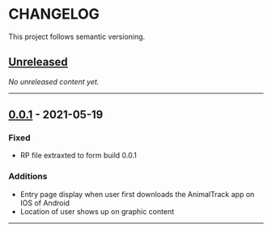 # CHANGELOG

This project follows semantic versioning.

## [Unreleased]

*No unreleased content yet.*

---

## [0.0.1] - 2021-05-19

### Fixed

- RP file extraxted to form build 0.0.1


### Additions

- Entry page display when user first downloads the AnimalTrack app on IOS of Android
- Location of user shows up on graphic content

---

[Unreleased]: https://github.com/animaltrackapp/general/blob/main/CHANGELOG.md
[0.0.1]: https://github.com/animaltrackapp/general/blob/main/CHANGELOG.md
